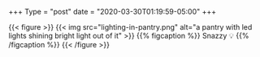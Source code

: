 +++
Type = "post"
date = "2020-03-30T01:19:59-05:00"
+++

{{< figure >}}
{{< img src="lighting-in-pantry.png" alt="a pantry with led lights shining bright light out of it" >}}
{{% figcaption %}}
Snazzy 💡
{{% /figcaption %}}
{{< /figure >}}
